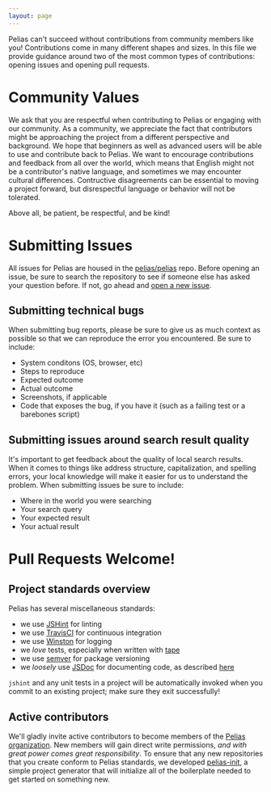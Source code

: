 ```yaml
---
layout: page
---
```

Pelias can't succeed without contributions from community members like you! Contributions come in many different shapes and sizes. In this file we provide guidance around two of the most common types of contributions: opening issues and opening pull requests.

# Community Values 

We ask that you are respectful when contributing to Pelias or engaging with our community. As a community, we appreciate the fact that contributors might be approaching the project from a different perspective and background. We hope that beginners as well as advanced users will be able to use and contribute back to Pelias. We want to encourage contributions and feedback from all over the world, which means that English might not be a contributor's native language, and sometimes we may encounter cultural differences. Contructive disagreements can be essential to moving a project forward, but disrespectful language or behavior will not be tolerated. 

Above all, be patient, be respectful, and be kind!

# Submitting Issues

All issues for Pelias are housed in the [pelias/pelias](https://github.com/pelias/pelias) repo. Before opening an issue, be sure to search the repository to see if someone else has asked your question before. If not, go ahead and [open a new issue](https://github.com/pelias/pelias/issues/new).

## Submitting technical bugs

When submitting bug reports, please be sure to give us as much context as possible so that we can reproduce the error you encountered. Be sure to include:
- System conditons (OS, browser, etc)
- Steps to reproduce
- Expected outcome
- Actual outcome
- Screenshots, if applicable
- Code that exposes the bug, if you have it (such as a failing test or a barebones script)

## Submitting issues around search result quality

It's important to get feedback about the quality of local search results. When it comes to things like address structure, capitalization, and spelling errors, your local knowledge will make it easier for us to understand the problem. When submitting issues be sure to include:
- Where in the world you were searching
- Your search query
- Your expected result
- Your actual result


# Pull Requests Welcome!

## Project standards overview

Pelias has several miscellaneous standards:

- we use [JSHint](http://jshint.com/docs/) for linting
- we use [TravisCI](https://travis-ci.org/) for continuous integration
- we use [Winston](https://www.npmjs.com/package/winston) for logging
- we *love* tests, especially when written with [tape](https://github.com/substack/tape)
- we use [semver](http://semver.org/) for package versioning
- we *loosely* use [JSDoc](http://usejsdoc.org/index.html) for documenting code, as described [here](in_code_documentation_guidelines.md)

`jshint` and any unit tests in a project will be automatically invoked when you commit to an existing project; make
sure they exit successfully!

## Active contributors

We'll gladly invite active contributors to become members of the [Pelias organization](https://github.com/pelias). New
members will gain direct write permissions, *and with great power comes great responsibility*. To ensure that any new
repositories that you create conform to Pelias standards, we developed [pelias-init](https://github.com/pelias/init), a
simple project generator that will initialize all of the boilerplate needed to get started on something new.
